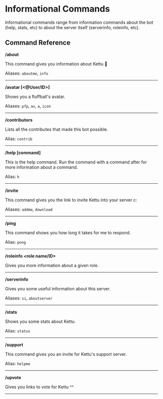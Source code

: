 # Informational Commands

Informational commands range from information commands about the bot (help, stats, etc) to about the server itself (serverinfo, roleinfo, etc).

## Command Reference

**/about** 

This command gives you information about Kettu 🦊

Aliases: `aboutme`, `info`

--------

**/avatar [<@User/ID>]** 

Shows you a fluffball's avatar.

Aliases: `pfp`, `av`, `a`, `icon`

--------

**/contributors** 

Lists all the contributes that made this bot possible.

Alias: `contrib`

--------

**/help [command]** 

This is the help command. Run the command with a command after for more information about a command.

Alias: `h`

--------

**/invite** 

This command gives you the link to invite Kettu into your server c:

Aliases: `addme`, `download`

--------

**/ping** 

This command shows you how long it takes for me to respond.

Alias: `pong`

--------

**/roleinfo <role name/ID>** 

Gives you more information about a given role.

--------

**/serverinfo** 

Gives you some useful information about this server.

Aliases: `si`, `aboutserver`

--------

**/stats** 

Shows you some stats about Kettu.

Alias: `status`

--------

**/support**

This command gives you an invite for Kettu's support server.

Alias: `helpme`

---------

**/upvote**

Gives you links to vote for Kettu ^^

-----------
